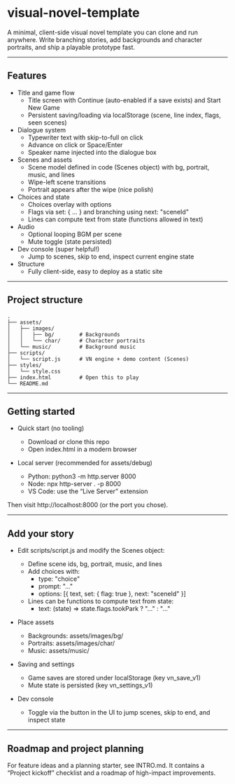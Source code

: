 # visual-novel-template

A minimal, client-side visual novel template you can clone and run anywhere. Write branching stories, add backgrounds and character portraits, and ship a playable prototype fast.

---

## Features

- Title and game flow
  - Title screen with Continue (auto-enabled if a save exists) and Start New Game
  - Persistent saving/loading via localStorage (scene, line index, flags, seen scenes)
- Dialogue system
  - Typewriter text with skip-to-full on click
  - Advance on click or Space/Enter
  - Speaker name injected into the dialogue box
- Scenes and assets
  - Scene model defined in code (Scenes object) with bg, portrait, music, and lines
  - Wipe-left scene transitions
  - Portrait appears after the wipe (nice polish)
- Choices and state
  - Choices overlay with options
  - Flags via set: { … } and branching using next: "sceneId"
  - Lines can compute text from state (functions allowed in text)
- Audio
  - Optional looping BGM per scene
  - Mute toggle (state persisted)
- Dev console (super helpful!)
  - Jump to scenes, skip to end, inspect current engine state
- Structure
  - Fully client-side, easy to deploy as a static site

---

## Project structure

```
.
├── assets/
│   ├── images/
│   │   ├── bg/        # Backgrounds
│   │   └── char/      # Character portraits
│   └── music/         # Background music
├── scripts/
│   └── script.js      # VN engine + demo content (Scenes)
├── styles/
│   └── style.css
├── index.html         # Open this to play
└── README.md
```

---

## Getting started

- Quick start (no tooling)
  - Download or clone this repo
  - Open index.html in a modern browser

- Local server (recommended for assets/debug)
  - Python: python3 -m http.server 8000
  - Node: npx http-server . -p 8000
  - VS Code: use the “Live Server” extension

Then visit http://localhost:8000 (or the port you chose).

---

## Add your story

- Edit scripts/script.js and modify the Scenes object:
  - Define scene ids, bg, portrait, music, and lines
  - Add choices with:
    - type: "choice"
    - prompt: "..."
    - options: [{ text, set: { flag: true }, next: "sceneId" }]
  - Lines can be functions to compute text from state:
    - text: (state) => state.flags.tookPark ? "..." : "..."

- Place assets
  - Backgrounds: assets/images/bg/
  - Portraits: assets/images/char/
  - Music: assets/music/

- Saving and settings
  - Game saves are stored under localStorage (key vn_save_v1)
  - Mute state is persisted (key vn_settings_v1)

- Dev console
  - Toggle via the button in the UI to jump scenes, skip to end, and inspect state

---

## Roadmap and project planning

For feature ideas and a planning starter, see INTRO.md. It contains a “Project kickoff” checklist and a roadmap of high-impact improvements.

